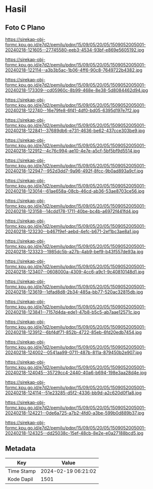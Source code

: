 # Hasil

## Foto C Plano

https://sirekap-obj-formc.kpu.go.id/e7d2/pemilu/pdpr/15/09/05/20/05/1509052005001-20240218-121605--27745580-eeb3-4534-93bf-e869e5605192.jpg

https://sirekap-obj-formc.kpu.go.id/e7d2/pemilu/pdpr/15/09/05/20/05/1509052005001-20240218-122114--a3b3b5ac-1b06-4ff6-90c8-7649722b4382.jpg

https://sirekap-obj-formc.kpu.go.id/e7d2/pemilu/pdpr/15/09/05/20/05/1509052005001-20240218-173309--cd05960c-8b99-468e-8e38-5d8084462d94.jpg

https://sirekap-obj-formc.kpu.go.id/e7d2/pemilu/pdpr/15/09/05/20/05/1509052005001-20240218-122740--16e79fe8-6f41-4df0-bd05-6395d197e7f2.jpg

https://sirekap-obj-formc.kpu.go.id/e7d2/pemilu/pdpr/15/09/05/20/05/1509052005001-20240218-122841--37689db6-e731-4636-be62-437cce303be9.jpg

https://sirekap-obj-formc.kpu.go.id/e7d2/pemilu/pdpr/15/09/05/20/05/1509052005001-20240218-122912--4c76c994-ae10-4e7e-a5cf-5bf5bf9d5514.jpg

https://sirekap-obj-formc.kpu.go.id/e7d2/pemilu/pdpr/15/09/05/20/05/1509052005001-20240218-122947--952d3dd7-9a96-492f-8fcc-9b0ad893a9cf.jpg

https://sirekap-obj-formc.kpu.go.id/e7d2/pemilu/pdpr/15/09/05/20/05/1509052005001-20240218-123014--61ae658a-08cb-46cd-ab36-53ae8703ce56.jpg

https://sirekap-obj-formc.kpu.go.id/e7d2/pemilu/pdpr/15/09/05/20/05/1509052005001-20240218-123158--14cdd178-1711-40be-bc4b-a6972f441fd4.jpg

https://sirekap-obj-formc.kpu.go.id/e7d2/pemilu/pdpr/15/09/05/20/05/1509052005001-20240218-123230--b467f9ef-aebd-4efc-b671-2ef1bc3ae8a1.jpg

https://sirekap-obj-formc.kpu.go.id/e7d2/pemilu/pdpr/15/09/05/20/05/1509052005001-20240218-123323--1985dc5b-a27b-4ab9-bef9-b43f557de93a.jpg

https://sirekap-obj-formc.kpu.go.id/e7d2/pemilu/pdpr/15/09/05/20/05/1509052005001-20240218-123407--0608000a-4309-4cc6-a9c1-9c40810148d1.jpg

https://sirekap-obj-formc.kpu.go.id/e7d2/pemilu/pdpr/15/09/05/20/05/1509052005001-20240218-123619--1dfad8d8-2b34-485a-bb77-520ac32815db.jpg

https://sirekap-obj-formc.kpu.go.id/e7d2/pemilu/pdpr/15/09/05/20/05/1509052005001-20240218-123841--7157d4da-ede1-47b8-b5c5-ab7aae12571c.jpg

https://sirekap-obj-formc.kpu.go.id/e7d2/pemilu/pdpr/15/09/05/20/05/1509052005001-20240218-123912--6bf4df71-852b-4722-85eb-6fd20edb7454.jpg

https://sirekap-obj-formc.kpu.go.id/e7d2/pemilu/pdpr/15/09/05/20/05/1509052005001-20240218-124002--0541aa99-0711-487b-811a-879450b2e907.jpg

https://sirekap-obj-formc.kpu.go.id/e7d2/pemilu/pdpr/15/09/05/20/05/1509052005001-20240218-124045--35729cc4-2440-40a6-b694-198e3aa28d4e.jpg

https://sirekap-obj-formc.kpu.go.id/e7d2/pemilu/pdpr/15/09/05/20/05/1509052005001-20240218-124114--51e23285-d5f2-4336-bb9d-a2c620d0f1a8.jpg

https://sirekap-obj-formc.kpu.go.id/e7d2/pemilu/pdpr/15/09/05/20/05/1509052005001-20240218-124221--0de6a725-a7b2-4fd0-a3be-599b0d889b37.jpg

https://sirekap-obj-formc.kpu.go.id/e7d2/pemilu/pdpr/15/09/05/20/05/1509052005001-20240218-124325--dd25038c-15ef-48cb-8e2e-e0a27188bcd5.jpg


## Metadata

| Key        | Value               |
| ---------- | ------------------- |
| Time Stamp | 2024-02-19 06:21:02 |
| Kode Dapil | 1501                |



